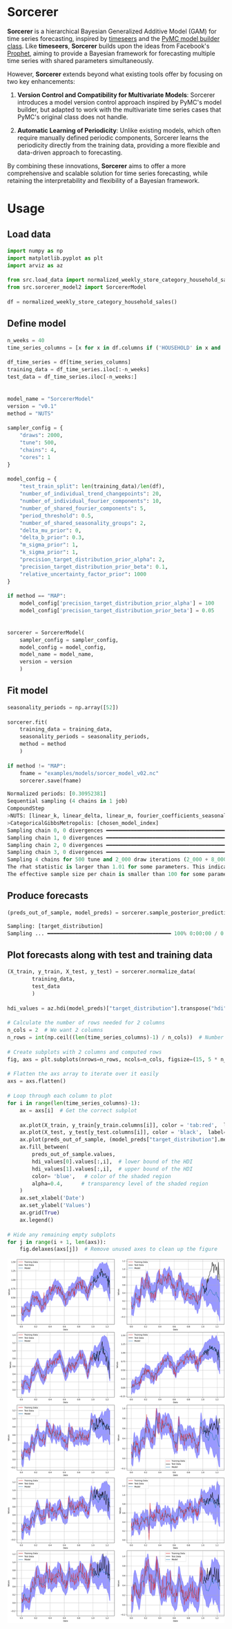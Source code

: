 # Sorcerer

**Sorcerer** is a hierarchical Bayesian Generalized Additive Model (GAM) for time series forecasting, inspired by [timeseers](https://github.com/MBrouns/timeseers) and the [PyMC model builder class](https://www.pymc.io/projects/examples/en/latest/howto/model_builder.html). Like **timeseers**, **Sorcerer** builds upon the ideas from Facebook's [Prophet](https://facebook.github.io/prophet/), aiming to provide a Bayesian framework for forecasting multiple time series with shared parameters simultaneously.

However, **Sorcerer** extends beyond what existing tools offer by focusing on two key enhancements:

1. **Version Control and Compatibility for Multivariate Models**: Sorcerer introduces a model version control approach inspired by PyMC's model builder, but adapted to work with the multivariate time series cases that PyMC's original class does not handle.
   
2. **Automatic Learning of Periodicity**: Unlike existing models, which often require manually defined periodic components, Sorcerer learns the periodicity directly from the training data, providing a more flexible and data-driven approach to forecasting.

By combining these innovations, **Sorcerer** aims to offer a more comprehensive and scalable solution for time series forecasting, while retaining the interpretability and flexibility of a Bayesian framework.


# Usage

## Load data
```python
import numpy as np
import matplotlib.pyplot as plt
import arviz as az

from src.load_data import normalized_weekly_store_category_household_sales
from src.sorcerer_model2 import SorcererModel

df = normalized_weekly_store_category_household_sales()

```

## Define model
```python
n_weeks = 40
time_series_columns = [x for x in df.columns if ('HOUSEHOLD' in x and 'normalized' not in x) or ('date' in x)]

df_time_series = df[time_series_columns]
training_data = df_time_series.iloc[:-n_weeks]
test_data = df_time_series.iloc[-n_weeks:]


model_name = "SorcererModel"
version = "v0.1"
method = "NUTS"

sampler_config = {
    "draws": 2000,
    "tune": 500,
    "chains": 4,
    "cores": 1
}

model_config = {
    "test_train_split": len(training_data)/len(df),
    "number_of_individual_trend_changepoints": 20,
    "number_of_individual_fourier_components": 10,
    "number_of_shared_fourier_components": 5,
    "period_threshold": 0.5,
    "number_of_shared_seasonality_groups": 2,
    "delta_mu_prior": 0,
    "delta_b_prior": 0.3,
    "m_sigma_prior": 1,
    "k_sigma_prior": 1,
    "precision_target_distribution_prior_alpha": 2,
    "precision_target_distribution_prior_beta": 0.1,
    "relative_uncertainty_factor_prior": 1000
}

if method == "MAP":
    model_config['precision_target_distribution_prior_alpha'] = 100
    model_config['precision_target_distribution_prior_beta'] = 0.05
    

sorcerer = SorcererModel(
    sampler_config = sampler_config,
    model_config = model_config,
    model_name = model_name,
    version = version
    )
```

## Fit model
```python
seasonality_periods = np.array([52])

sorcerer.fit(
    training_data = training_data,
    seasonality_periods = seasonality_periods,
    method = method
    )

if method != "MAP":
    fname = "examples/models/sorcer_model_v02.nc"
    sorcerer.save(fname)
```

```python
Normalized periods: [0.30952381]
Sequential sampling (4 chains in 1 job)
CompoundStep
>NUTS: [linear_k, linear_delta, linear_m, fourier_coefficients_seasonality_individual_0.31, season_parameter_seasonality_individual_0.31, fourier_coefficients_seasonality_shared_0.31, season_parameter_seasonality_shared_0.31, model_probs, precision_target_distribution]
>CategoricalGibbsMetropolis: [chosen_model_index]
Sampling chain 0, 0 divergences ━━━━━━━━━━━━━━━━━━━━━━━━━━━━━━━━━━━━━━━━ 100% 0:00:00 / 0:11:44
Sampling chain 1, 0 divergences ━━━━━━━━━━━━━━━━━━━━━━━━━━━━━━━━━━━━━━━━ 100% 0:00:00 / 0:12:25
Sampling chain 2, 0 divergences ━━━━━━━━━━━━━━━━━━━━━━━━━━━━━━━━━━━━━━━━ 100% 0:00:00 / 0:12:33
Sampling chain 3, 0 divergences ━━━━━━━━━━━━━━━━━━━━━━━━━━━━━━━━━━━━━━━━ 100% 0:00:00 / 0:12:29
Sampling 4 chains for 500 tune and 2_000 draw iterations (2_000 + 8_000 draws total) took 2953 seconds.
The rhat statistic is larger than 1.01 for some parameters. This indicates problems during sampling. See https://arxiv.org/abs/1903.08008 for details
The effective sample size per chain is smaller than 100 for some parameters.  A higher number is needed for reliable rhat and ess computation. See https://arxiv.org/abs/1903.08008 for details
```

## Produce forecasts
```python
(preds_out_of_sample, model_preds) = sorcerer.sample_posterior_predictive(test_data = df_time_series)
```

```python
Sampling: [target_distribution]
Sampling ... ━━━━━━━━━━━━━━━━━━━━━━━━━━━━━━━━━━━━━━━━ 100% 0:00:00 / 0:00:02
```

## Plot forecasts along with test and training data
```python
(X_train, y_train, X_test, y_test) = sorcerer.normalize_data(
        training_data,
        test_data
        )

hdi_values = az.hdi(model_preds)["target_distribution"].transpose("hdi", ...)

# Calculate the number of rows needed for 2 columns
n_cols = 2  # We want 2 columns
n_rows = int(np.ceil((len(time_series_columns)-1) / n_cols))  # Number of rows needed

# Create subplots with 2 columns and computed rows   
fig, axs = plt.subplots(nrows=n_rows, ncols=n_cols, figsize=(15, 5 * n_rows), constrained_layout=True)

# Flatten the axs array to iterate over it easily
axs = axs.flatten()

# Loop through each column to plot
for i in range(len(time_series_columns)-1):
    ax = axs[i]  # Get the correct subplot
    
    ax.plot(X_train, y_train[y_train.columns[i]], color = 'tab:red',  label='Training Data')
    ax.plot(X_test, y_test[y_test.columns[i]], color = 'black',  label='Test Data')
    ax.plot(preds_out_of_sample, (model_preds["target_distribution"].mean(("chain", "draw")).T)[i], color = 'tab:blue', label='Model')
    ax.fill_between(
        preds_out_of_sample.values,
        hdi_values[0].values[:,i],  # lower bound of the HDI
        hdi_values[1].values[:,i],  # upper bound of the HDI
        color= 'blue',   # color of the shaded region
        alpha=0.4,      # transparency level of the shaded region
    )
    ax.set_xlabel('Date')
    ax.set_ylabel('Values')
    ax.grid(True)
    ax.legend()

# Hide any remaining empty subplots
for j in range(i + 1, len(axs)):
    fig.delaxes(axs[j])  # Remove unused axes to clean up the figure

```

![Forecasts](examples/figures/forecast.png)